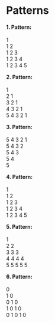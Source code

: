 # Patterns

**1. Pattern:**</br></br>
1</br>
1 2</br>
1 2 3</br>
1 2 3 4</br>
1 2 3 4 5</br>

**2. Pattern:**</br></br>
        1</br>
      2 1</br>
    3 2 1</br>
  4 3 2 1</br>
5 4 3 2 1</br>

**3. Pattern:**</br></br>
5 4 3 2 1</br>
5 4 3 2</br>
5 4 3</br>
5 4</br>
5</br>

**4. Pattern:**</br></br>
        1</br>
      1 2</br>
    1 2 3</br>
  1 2 3 4</br>
1 2 3 4 5</br>

**5. Pattern:**</br></br>
        1</br>
      2 2</br>
    3 3 3</br>
  4 4 4 4</br>
5 5 5 5 5</br>

**6. Pattern:**</br></br>
0</br>
1 0</br>
0 1 0</br>
1 0 1 0</br>
0 1 0 1 0</br>
